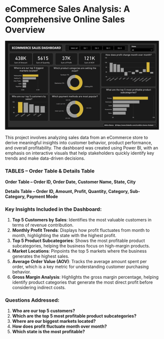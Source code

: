 # eCommerce Sales Analysis: A Comprehensive Online Sales Overview

![ECommerce Dashboard](https://github.com/AthiraThulasi/Power-BI/blob/main/ECommerce%20Dashboard/ECommerce_Dashboard_Git.png)


This project involves analyzing sales data from an eCommerce store to derive meaningful insights into customer behavior, product performance, and overall profitability. The dashboard was created using Power BI, with an emphasis on interactive visuals that help stakeholders quickly identify key trends and make data-driven decisions.

### TABLES – Order Table & Details Table

**Order Table – Order ID, Order Date, Customer Name, State, City**

**Details Table – Order ID, Amount, Profit, Quantity, Category, Sub-Category, Payment Mode**

### Key Insights Included in the Dashboard:
1. **Top 5 Customers by Sales**: Identifies the most valuable customers in terms of revenue contribution.
2. **Monthly Profit Trends**: Displays how profit fluctuates from month to month, highlighting the state with the highest profit.
3. **Top 5 Product Subcategories**: Shows the most profitable product subcategories, helping the business focus on high-margin products.
4. **Market Locations**: Pinpoints the top 5 markets where the business generates the highest sales.
5. **Average Order Value (AOV)**: Tracks the average amount spent per order, which is a key metric for understanding customer purchasing behavior.
6. **Gross Margin Analysis**: Highlights the gross margin percentage, helping identify product categories that generate the most direct profit before considering indirect costs.

### Questions Addressed:
1. **Who are our top 5 customers?**
2. **Which are the top 5 most profitable product subcategories?**
3. **Where are our biggest markets located?**
4. **How does profit fluctuate month over month?**
5. **Which state is the most profitable?**




